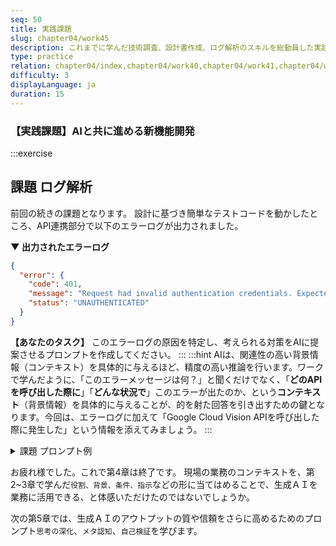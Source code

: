```yaml
---
seq: 50
title: 実践課題
slug: chapter04/work45
description: これまでに学んだ技術調査、設計書作成、ログ解析のスキルを総動員した実践的な課題に取り組む
type: practice
relation: chapter04/index,chapter04/work40,chapter04/work41,chapter04/work42
difficulty: 3
displayLanguage: ja
duration: 15
---
```


### 【実践課題】AIと共に進める新機能開発

:::exercise
## 課題 ログ解析
前回の続きの課題となります。
設計に基づき簡単なテストコードを動かしたところ、API連携部分で以下のエラーログが出力されました。

**▼ 出力されたエラーログ**
```json
{
  "error": {
    "code": 401,
    "message": "Request had invalid authentication credentials. Expected OAuth 2 access token, login cookie or other valid authentication credential. See [https://developers.google.com/identity/sign-in/web/devconsole-project](https://developers.google.com/identity/sign-in/web/devconsole-project).",
    "status": "UNAUTHENTICATED"
  }
}
```

**【あなたのタスク】**
このエラーログの原因を特定し、考えられる対策をAIに提案させるプロンプトを作成してください。
:::
:::hint
AIは、関連性の高い背景情報（コンテキスト）を具体的に与えるほど、精度の高い推論を行います。ワークで学んだように、「このエラーメッセージは何？」と聞くだけでなく、「**どのAPIを呼び出した際に**」「**どんな状況で**」このエラーが出たのか、という**コンテキスト**（背景情報）を具体的に与えることが、的を射た回答を引き出すための鍵となります。今回は、エラーログに加えて「Google Cloud Vision APIを呼び出した際に発生した」という情報を添えてみましょう。
:::

<details>
<summary>課題 プロンプト例</summary>

```markdown
あなたは、クラウドAPI連携のトラブルシューティングを専門とするエンジニアです。
以下のエラーログについて、原因と解決策を分析してください。

# コンテキスト
- Google Cloud Vision API を呼び出した際に、このエラーレスポンスが返ってきました。

# エラーログ
{
  "error": {
    "code": 401,
    "message": "Request had invalid authentication credentials. Expected OAuth 2 access token, login cookie or other valid authentication credential. See https://developers.google.com/identity/sign-in/web/devconsole-project.",
    "status": "UNAUTHENTICATED"
  }
}
# 指示
このエラーの原因として考えられることを、箇条書きで複数挙げてください。また、それぞれの原因に対する具体的な解決策も提示してください。
```

</details>

お疲れ様でした。これで第4章は終了です。
現場の業務のコンテキストを、第2~3章で学んだ`役割、背景、条件、指示`などの形に当てはめることで、生成ＡＩを業務に活用できる、と体感いただけたのではないでしょうか。

次の第5章では、生成ＡＩのアウトプットの質や信頼をさらに高めるためのプロンプト`思考の深化`、`メタ認知`、`自己検証`を学びます。